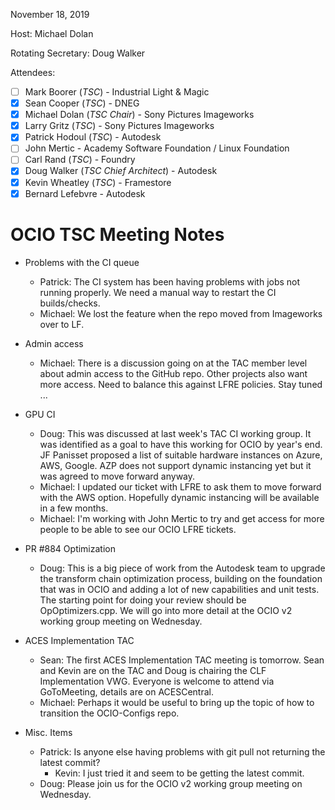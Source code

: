 <!-- SPDX-License-Identifier: CC-BY-4.0 -->
<!-- Copyright Contributors to the OpenColorIO Project. -->

November 18, 2019

Host: Michael Dolan

Rotating Secretary: Doug Walker

Attendees:
  * [ ] Mark Boorer (_TSC_) - Industrial Light & Magic
  * [x] Sean Cooper (_TSC_) - DNEG
  * [x] Michael Dolan (_TSC Chair_) - Sony Pictures Imageworks
  * [x] Larry Gritz (_TSC_) - Sony Pictures Imageworks
  * [x] Patrick Hodoul (_TSC_) - Autodesk
  * [ ] John Mertic - Academy Software Foundation / Linux Foundation
  * [ ] Carl Rand (_TSC_) - Foundry
  * [x] Doug Walker (_TSC Chief Architect_) - Autodesk
  * [x] Kevin Wheatley (_TSC_) - Framestore
  * [X] Bernard Lefebvre - Autodesk

# **OCIO TSC Meeting Notes**

* Problems with the CI queue
    - Patrick: The CI system has been having problems with jobs not running properly.
      We need a manual way to restart the CI builds/checks.
    - Michael: We lost the feature when the repo moved from Imageworks over to LF.

* Admin access
    - Michael: There is a discussion going on at the TAC member level about admin 
      access to the GitHub repo.  Other projects also want more access.  Need to 
      balance this against LFRE policies.  Stay tuned ...

* GPU CI
    - Doug: This was discussed at last week's TAC CI working group.  It was identified
      as a goal to have this working for OCIO by year's end.  JF Panisset proposed a 
      list of suitable hardware instances on Azure, AWS, Google.  AZP does not support
      dynamic instancing yet but it was agreed to move forward anyway.
    - Michael: I updated our ticket with LFRE to ask them to move forward with the
      AWS option.  Hopefully dynamic instancing will be available in a few months.
    - Michael: I'm working with John Mertic to try and get access for more people to
      be able to see our OCIO LFRE tickets.

* PR #884 Optimization
    - Doug: This is a big piece of work from the Autodesk team to upgrade the transform
      chain optimization process, building on the foundation that was in OCIO and
      adding a lot of new capabilities and unit tests.  The starting point for doing
      your review should be OpOptimizers.cpp.  We will go into more detail at the
      OCIO v2 working group meeting on Wednesday.

* ACES Implementation TAC
    - Sean: The first ACES Implementation TAC meeting is tomorrow.  Sean and Kevin are
      on the TAC and Doug is chairing the CLF Implementation VWG.  Everyone is welcome
      to attend via GoToMeeting, details are on ACESCentral.
    - Michael: Perhaps it would be useful to bring up the topic of how to transition
      the OCIO-Configs repo.

* Misc. Items
    - Patrick: Is anyone else having problems with git pull not returning the latest commit?
        - Kevin: I just tried it and seem to be getting the latest commit.
    - Doug: Please join us for the OCIO v2 working group meeting on Wednesday.
